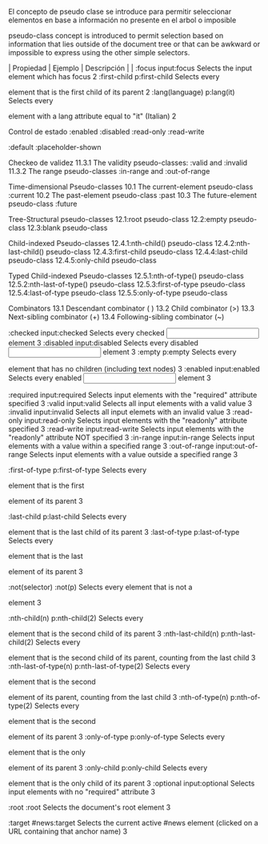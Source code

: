 El concepto de pseudo clase se introduce para permitir seleccionar elementos en base a información no presente en el arbol o imposible

 pseudo-class concept is introduced to permit selection based on information that lies outside of the document tree or that can be awkward or impossible to express using the other simple selectors.




| Propiedad | Ejemplo       | Descripción |
| :focus  input:focus Selects the input element which has focus   2
:first-child    p:first-child   Selects every <p> element that is the first child of its parent 2
:lang(language) p:lang(it)  Selects every <p> element with a lang attribute equal to "it" (Italian) 2


Control de estado
:enabled
:disabled
:read-only
:read-write

:default
:placeholder-shown


Checkeo de validez
11.3.1 The validity pseudo-classes: :valid and :invalid
11.3.2 The range pseudo-classes :in-range and :out-of-range

Time-dimensional Pseudo-classes
10.1 The current-element pseudo-class :current
10.2 The past-element pseudo-class :past
10.3 The future-element pseudo-class :future


Tree-Structural pseudo-classes
12.1:root pseudo-class
12.2:empty pseudo-class
12.3:blank pseudo-class

Child-indexed Pseudo-classes
12.4.1:nth-child() pseudo-class
12.4.2:nth-last-child() pseudo-class
12.4.3:first-child pseudo-class
12.4.4:last-child pseudo-class
12.4.5:only-child pseudo-class

Typed Child-indexed Pseudo-classes
12.5.1:nth-of-type() pseudo-class
12.5.2:nth-last-of-type() pseudo-class
12.5.3:first-of-type pseudo-class
12.5.4:last-of-type pseudo-class
12.5.5:only-of-type pseudo-class

Combinators
13.1 Descendant combinator ( )
13.2 Child combinator (>)
13.3 Next-sibling combinator (+)
13.4 Following-sibling combinator (~)

:checked    input:checked   Selects every checked <input> element   3
:disabled   input:disabled  Selects every disabled <input> element  3
:empty      p:empty Selects every <p> element that has no children (including text nodes)   3
:enabled    input:enabled   Selects every enabled <input> element   3


:required   input:required  Selects input elements with the "required" attribute specified  3
:valid  input:valid Selects all input elements with a valid value   3
:invalid    input:invalid   Selects all input elemets with an invalid value 3
:read-only  input:read-only Selects input elements with the "readonly" attribute specified  3
:read-write input:read-write    Selects input elements with the "readonly" attribute NOT specified  3
:in-range   input:in-range  Selects input elements with a value within a specified range    3
:out-of-range   input:out-of-range  Selects input elements with a value outside a specified range   3

:first-of-type  p:first-of-type Selects every <p> element that is the first <p> element of its parent   3




:last-child p:last-child    Selects every <p> element that is the last child of its parent  3
:last-of-type   p:last-of-type  Selects every <p> element that is the last <p> element of its parent    3

:not(selector)  :not(p) Selects every element that is not a <p> element 3

:nth-child(n)   p:nth-child(2)  Selects every <p> element that is the second child of its parent    3
:nth-last-child(n)  p:nth-last-child(2) Selects every <p> element that is the second child of its parent, counting from the last child  3
:nth-last-of-type(n)    p:nth-last-of-type(2)   Selects every <p> element that is the second <p> element of its parent, counting from the last child    3
:nth-of-type(n) p:nth-of-type(2)    Selects every <p> element that is the second <p> element of its parent  3
:only-of-type   p:only-of-type  Selects every <p> element that is the only <p> element of its parent    3
:only-child p:only-child    Selects every <p> element that is the only child of its parent  3
:optional   input:optional  Selects input elements with no "required" attribute 3



:root   :root   Selects the document's root element 3

:target #news:target    Selects the current active #news element (clicked on a URL containing that anchor name) 3


